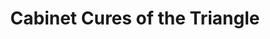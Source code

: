---
title: "Cabinet Cures of the Triangle"
url: /raleigh/cabinet-cures-of-the-triangle/
shop: kitchen
---